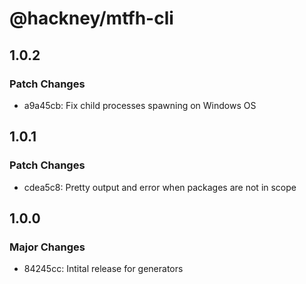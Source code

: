 # @hackney/mtfh-cli

## 1.0.2

### Patch Changes

- a9a45cb: Fix child processes spawning on Windows OS

## 1.0.1

### Patch Changes

- cdea5c8: Pretty output and error when packages are not in scope

## 1.0.0

### Major Changes

- 84245cc: Intital release for generators
